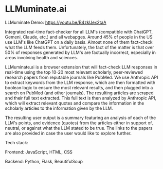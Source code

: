 # LLMuminate.ai

LLMuminate Demo: https://youtu.be/B4zkUex2taA

Integrated real-time fact-checker for all LLM's (compatible with ChatGPT, Gemeni, Claude, etc.) and all webapges. Around 45% of people in the US use LLM's like ChatGPT on a daily basis. Almost none of them fact-check what the LLM feeds them. Unfortunately, the fact of the matter is that over 50% of responses generated by LLM's are factually incorrect, especially in areas involving health and sciences. 

LLMuminate.ai is a browser extension that will fact-check LLM responses in real-time using the top 10-20 most relevant scholarly, peer-reviewed research papers from reputable journals like PubMed. We use Anthropic API to extract keywords from the LLM response, which are then formatted with boolean logic to ensure the most relevant results, and then plugged into a search on PubMed (and other journals). The resulting articles are scraped and their full text extracted. This full text is then analyzed by Anthropic API, which will extract relevant quotes and compare the information in the scholarly articles to the information given by the LLM. 

The resulting user output is a summary featuring an analysis of each of the LLM's points, and evidence (quotes) from the articles either in support of, neutral, or against what the LLM stated to be true. The links to the papers are also provided in case the user would like to explore further. 

Tech stack:

Frontend: JavaScript, HTML, CSS

Backend: Python, Flask, BeautifulSoup
